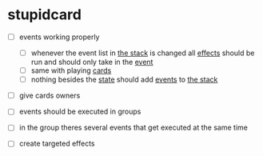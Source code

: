 # stupidcard
 
- [ ] events working properly
    - [ ] whenever the event list in [the stack](zones/subzones/subevents/zoneEventStack.py) is changed all [effects](effects) should be run and should only take in the [event](events)
    - [ ] same with playing [cards](cards)
    - [ ] nothing besides the [state](states\state.py) should add [events](events) to [the stack](zones/subzones/subevents/zoneEventStack.py)
- [ ] give cards owners
    
- [ ] events should be executed in groups
- [ ] in the group theres several events that get executed at the same time 
- [ ] create targeted effects
